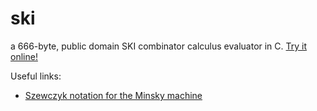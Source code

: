 # ski
a 666-byte, public domain SKI combinator calculus evaluator in C.
[Try it online!](https://tio.run/##XZLLbsIwEEX3@YppK5FxVMSrKywjIRYoZJEK2ERVF04wEIlXXqUlyrfTcUwQ7ca@c32tOZ4kam@i6Hp9Wal1fFAwh1TlRXqwGmMGpyKPtjK9OxvYqL/OBCKZqXs5BdkeyXu5hKI9si6ix/OfkyITsjwtohy@y0Y48tUJeXzIIeFVwANnjAkrA6cQe7nbHSPM4os6rjFgjC9BiiWEoksqEQmfQ8ErK3C2GDg@K@M1@tS91dJre5QI0Welbj4HckJePQamZq1jvYeY/Je0HqJUP90U3TOUYxwYsJsIGzEVJhrqU9qEb3RIt0XTaGmF9yODUDTNiWvASh0U2xqGcR0zRch4Rbg0MSdFVmbnmD4LbpCxcmKjPWzQLMNGmRpN7xQybSa2aw/nMMY@4xN7YXRXa8/oHjWpvo7xChIacF4POG/AZvjWZRZPtENo9U5UZOtrapfR/1OnP54Xnvv8SeZexgfUU/NrkPM23im86Nl3ua/fRZmkXjsd8N4X1ysiLlzmMo/9Ag "C (gcc) – Try It Online")

Useful links:
* [Szewczyk notation for the Minsky machine](https://esolangs.org/wiki/Szewczyk_notation_for_Minsky_machine)
